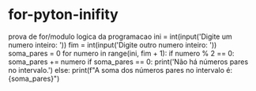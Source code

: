 # for-pyton-inifity
prova de for/modulo logica da programacao
ini = int(input('Digite um numero inteiro: '))
fim = int(input('Digite outro numero inteiro: '))
soma_pares = 0
for numero in range(ini, fim + 1):
    if numero % 2 == 0:
        soma_pares += numero
if soma_pares == 0:
    print('Não há números pares no intervalo.')
else:
    print(f"A soma dos números pares no intervalo é: {soma_pares}")     
